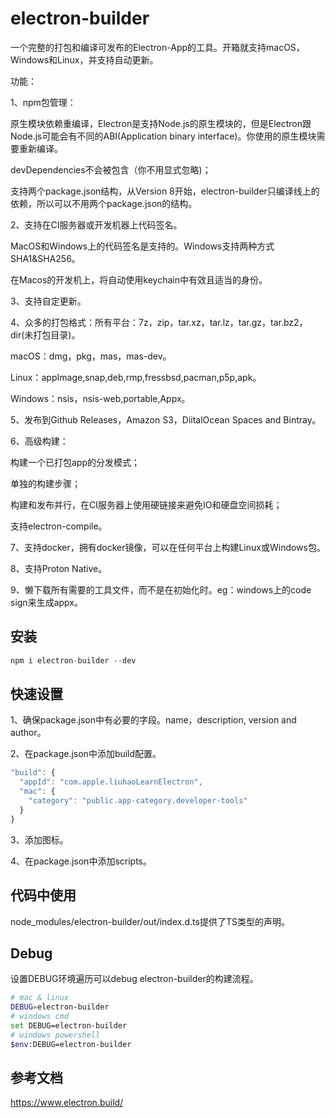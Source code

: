 # electron-builder

一个完整的打包和编译可发布的Electron-App的工具。开箱就支持macOS，Windows和Linux，并支持自动更新。

功能：

1、npm包管理：

原生模块依赖重编译，Electron是支持Node.js的原生模块的，但是Electron跟Node.js可能会有不同的ABI(Application binary interface)。你使用的原生模块需要重新编译。

devDependencies不会被包含（你不用显式忽略)；

支持两个package.json结构，从Version 8开始，electron-builder只编译线上的依赖，所以可以不用两个package.json的结构。

2、支持在CI服务器或开发机器上代码签名。

MacOS和Windows上的代码签名是支持的。Windows支持两种方式SHA1&SHA256。

在Macos的开发机上，将自动使用keychain中有效且适当的身份。

3、支持自定更新。

4、众多的打包格式：所有平台：7z，zip，tar.xz，tar.lz，tar.gz，tar.bz2，dir(未打包目录)。

macOS：dmg，pkg，mas，mas-dev。

Linux：appImage,snap,deb,rmp,fressbsd,pacman,p5p,apk。

Windows：nsis，nsis-web,portable,Appx。

5、发布到Github Releases，Amazon S3，DiitalOcean Spaces and Bintray。

6、高级构建：

构建一个已打包app的分发模式；

单独的构建步骤；

构建和发布并行，在CI服务器上使用硬链接来避免IO和硬盘空间损耗；

支持electron-compile。

7、支持docker，拥有docker镜像，可以在任何平台上构建Linux或Windows包。

8、支持Proton Native。

9、懒下载所有需要的工具文件，而不是在初始化时。eg：windows上的code sign来生成appx。

## 安装

```js
npm i electron-builder --dev
```
 
## 快速设置

1、确保package.json中有必要的字段。name，description, version and author。

2、在package.json中添加build配置。

```js
"build": {
  "appId": "com.apple.liuhaoLearnElectron",
  "mac": {
    "category": "public.app-category.developer-tools"
  }
}
```

3、添加图标。

4、在package.json中添加scripts。

## 代码中使用

node_modules/electron-builder/out/index.d.ts提供了TS类型的声明。

## Debug

设置DEBUG环境遍历可以debug electron-builder的构建流程。

```bash
# mac & linux
DEBUG=electron-builder
# windows cmd
set DEBUG=electron-builder
# windows powershell
$env:DEBUG=electron-builder
```


## 参考文档

https://www.electron.build/